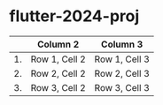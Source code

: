 # flutter-2024-proj






























|   | Column 2      | Column 3      |
|---| ------------- | ------------- |
|1. | Row 1, Cell 2 | Row 1, Cell 3 |
|2. | Row 2, Cell 2 | Row 2, Cell 3 |
|3. | Row 3, Cell 2 | Row 3, Cell 3 |





